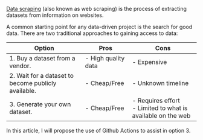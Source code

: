 [Data scraping](https://en.wikipedia.org/wiki/Data_scraping) (also known as web scraping) is the process of extracting datasets from information on websites.

A common starting point for any data-driven project is the search for good data. There are two traditional approaches to gaining access to data:

| Option                                              | Pros                | Cons                                                         |
| --------------------------------------------------- | ------------------- | ------------------------------------------------------------ |
| 1. Buy a dataset from a vendor.                     | - High quality data | - Expensive                                                  |
| 2. Wait for a dataset to become publicly available. | - Cheap/Free        | - Unknown timeline                                           |
| 3. Generate your own dataset.                       | - Cheap/Free        | - Requires effort<br />- Limited to what is available on the web |

In this article, I will propose the use of Github Actions to assist in option 3.



